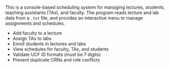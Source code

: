 This is a console-based scheduling system for managing lectures, students, teaching assistants (TAs), and faculty. The program reads lecture and lab data from a `.txt` file, and provides an interactive menu to manage assignments and schedules.

- Add faculty to a lecture
- Assign TAs to labs
- Enroll students in lectures and labs
- View schedules for faculty, TAs, and students
- Validate UCF ID formats (must be 7 digits)
- Prevent duplicate CRNs and role conflicts

